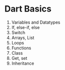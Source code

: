# Dart Basics

1. Variables and Datatypes
2. If, else-if, else 
3. Switch
4. Arrays, List
5. Loops
6. Functions
7. Class
8. Get, set
9. Inheritance
